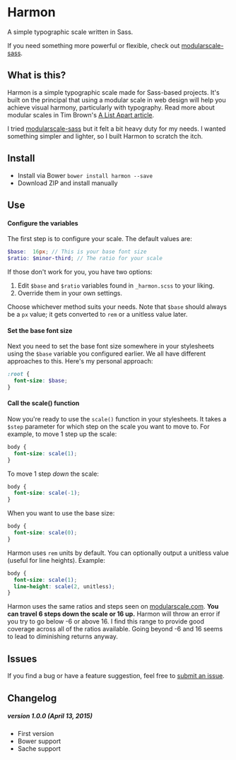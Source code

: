 # Harmon
A simple typographic scale written in Sass. 

If you need something more powerful or flexible, check out [modularscale-sass](https://github.com/modularscale/modularscale-sass).

## What is this?
Harmon is a simple typographic scale made for Sass-based projects. It's built on the principal that using a modular scale in web design will help you achieve visual harmony, particularly with typography. Read more about modular scales in Tim Brown's [A List Apart article](http://alistapart.com/article/more-meaningful-typography).

I tried [modularscale-sass](https://github.com/modularscale/modularscale-sass) but it felt a bit heavy duty for my needs. I wanted something simpler and lighter, so I built Harmon to scratch the itch.

## Install
* Install via Bower ```bower install harmon --save```
* Download ZIP and install manually

## Use
#### Configure the variables
The first step is to configure your scale. The default values are:
```scss
$base:  16px; // This is your base font size
$ratio: $minor-third; // The ratio for your scale
```
If those don't work for you, you have two options:

1. Edit ```$base``` and ```$ratio``` variables found in ```_harmon.scss``` to your liking.
2. Override them in your own settings.

Choose whichever method suits your needs. Note that ```$base``` should always be a ```px``` value; it gets converted to ```rem``` or a unitless value later.

#### Set the base font size
Next you need to set the base font size somewhere in your stylesheets using the ```$base``` variable you configured earlier. We all have different approaches to this. Here's my personal approach:
```scss
:root {
  font-size: $base;
}
```

#### Call the scale() function
Now you're ready to use the ```scale()``` function in your stylesheets. It takes a ```$step``` parameter for which step on the scale you want to move to. For example, to move 1 step up the scale:
```scss
body {
  font-size: scale(1);
}
```
To move 1 step _down_ the scale:
```scss
body {
  font-size: scale(-1);
}
```
When you want to use the base size:
```scss
body {
  font-size: scale(0);
}
```
Harmon uses ```rem``` units by default. You can optionally output a unitless value (useful for line heights). Example:
```scss
body {
  font-size: scale(1);
  line-height: scale(2, unitless);
}
```
Harmon uses the same ratios and steps seen on [modularscale.com](modularscale.com). **You can travel 6 steps down the scale or 16 up.** Harmon will throw an error if you try to go below -6 or above 16. I find this range to provide good coverage across all of the ratios available. Going beyond -6 and 16 seems to lead to diminishing returns anyway.

## Issues
If you find a bug or have a feature suggestion, feel free to [submit an issue](https://github.com/nickpfisterer/harmon/issues).

## Changelog
##### version 1.0.0 (April 13, 2015)
  * First version
  * Bower support
  * Sache support
